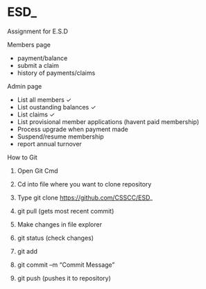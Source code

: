 # ESD_
Assignment for E.S.D 

Members page 
   - payment/balance 
   - submit a claim
   - history of payments/claims
   
Admin page
   - List all members ✓
   - List oustanding balances ✓
   - List claims ✓
   - List provisional member applications (havent paid membership)
   - Process upgrade when payment made
   - Suspend/resume membership
   - report annual turnover


How to Git

1.	Open Git Cmd

2.	Cd into file where you want to clone repository

3.	Type git clone https://github.com/CSSCC/ESD_

4.	git pull (gets most recent commit)

5.	Make changes in file explorer

6.	git status (check changes)

7.	git add 

8.	git commit –m “Commit Message”

9.	git push (pushes it to repository)
